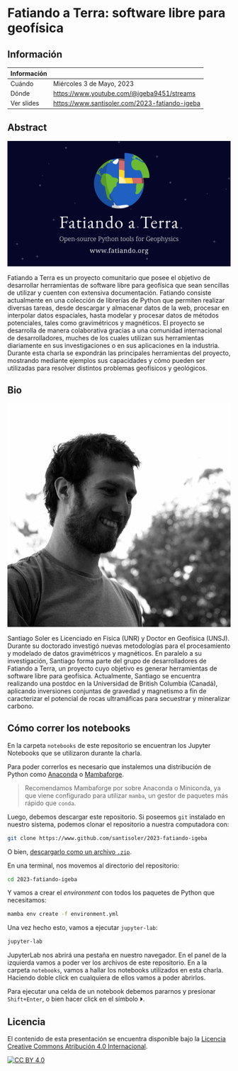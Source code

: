 # Fatiando a Terra: software libre para geofísica

## Información

| Información | |
|---|---|
| Cuándo | Miércoles 3 de Mayo, 2023 |
| Dónde | https://www.youtube.com/@igeba9451/streams |
| Ver slides | https://www.santisoler.com/2023-fatiando-igeba |


## Abstract

![Fatiando a Terra](images/fatiando-banner.png)

Fatiando a Terra es un proyecto comunitario que posee el objetivo de
desarrollar herramientas de software libre para geofísica que sean sencillas de
utilizar y cuenten con extensiva documentación.
Fatiando consiste actualmente en una colección de librerías de Python que
permiten realizar diversas tareas, desde descargar y almacenar datos de la web,
procesar en interpolar datos espaciales, hasta modelar y procesar datos de
métodos potenciales, tales como gravimétricos y magnéticos.
El proyecto se desarrolla de manera colaborativa gracias a una comunidad
internacional de desarrolladores, muches de los cuales utilizan sus
herramientas diariamente en sus investigaciones o en sus aplicaciones en la
industria.
Durante esta charla se expondrán las principales herramientas del proyecto,
mostrando mediante ejemplos sus capacidades y cómo pueden ser utilizadas para
resolver distintos problemas geofísicos y geológicos.

## Bio

![Santiago Soler](images/santisoler.jpg)

Santiago Soler es Licenciado en Física (UNR) y Doctor en Geofísica (UNSJ).
Durante su doctorado investigó nuevas metodologías para el procesamiento
y modelado de datos gravimétricos y magnéticos.
En paralelo a su investigación, Santiago forma parte del grupo de
desarrolladores de Fatiando a Terra, un proyecto cuyo objetivo es generar
herramientas de software libre para geofísica.
Actualmente, Santiago se encuentra realizando una postdoc en la Universidad de
British Columbia (Canadá), aplicando inversiones conjuntas de gravedad
y magnetismo a fin de caracterizar el potencial de rocas ultramáficas para
secuestrar y mineralizar carbono.


## Cómo correr los notebooks

En la carpeta `notebooks` de este repositorio se encuentran los Jupyter
Notebooks que se utilizaron durante la charla.

Para poder correrlos es necesario que instalemos una distribución de Python
como [Anaconda](https://www.anaconda.org)
o [Mambaforge](https://github.com/conda-forge/miniforge#mambaforge).

> Recomendamos Mambaforge por sobre Anaconda o Miniconda, ya que viene
> configurado para utilizar `mamba`, un gestor de paquetes más rápido que
> `conda`.

Luego, debemos descargar este repositorio. Si poseemos `git` instalado en
nuestro sistema, podemos clonar el repositorio a nuestra computadora con:

```bash
git clone https://www.github.com/santisoler/2023-fatiando-igeba
```

O bien, [descargarlo como un archivo
`.zip`](https://github.com/santisoler/2023-fatiando-igeba/archive/refs/heads/main.zip).

En una terminal, nos movemos al directorio del repositorio:

```bash
cd 2023-fatiando-igeba
```

Y vamos a crear el _environment_ con todos los paquetes de Python que
necesitamos:

```bash
mamba env create -f environment.yml
```

Una vez hecho esto, vamos a ejecutar `jupyter-lab`:

```bash
jupyter-lab
```

JupyterLab nos abrirá una pestaña en nuestro navegador. En el panel de la
izquierda vamos a poder ver los archivos de este repositorio. En a la
carpeta `notebooks`, vamos a hallar los notebooks utilizados en esta charla.
Haciendo doble click en cualquiera de ellos vamos a poder abrirlos.

Para ejecutar una celda de un notebook debemos pararnos y presionar
`Shift+Enter`, o bien hacer click en el símbolo ⏵.


## Licencia

El contenido de esta presentación se encuentra disponible bajo la
[Licencia Creative Commons Atribución 4.0 Internacional][cc-by].

[![CC BY 4.0][cc-by-image]][cc-by]

[cc-by]: https://creativecommons.org/licenses/by/4.0/deed.es
[cc-by-image]: https://i.creativecommons.org/l/by/4.0/88x31.png
